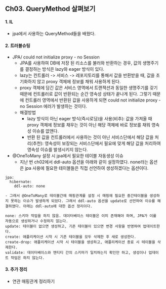 ## Ch03. QueryMethod 살펴보기
#### 1. IL
- jpa에서 사용하는 QueryMethod들을 배웠다.
    
#### 2. 트러블슈팅
- JPA/ could not initialize proxy - no Session
  - JPA를 사용하여 DB에 저장 된 리소스를 불러와 반환하는 경우, 값의 생명주기를 결정하는 방식은 lazy와 eager 방식이 있다.
  - lazy는 컨트롤러 -> 서비스 -> 레포지토리를 통해서 값을 반환받을 때, 값을 초기화하지 않고 proxy 객체에 정보를 채워 사용하게 된다.
  - proxy 객체에 담긴 값은 서비스 영역에서 트랜잭션과 동일한 생명주기를 갖기 때문에 컨트롤러로 값이 반환되는 순간 영속성 상태가 끝나게 된다. 그렇기 때문에 컨트롤러 영역에서 반환된 값을 사용하게 되면 could not initialize proxy - no Session 에러가 발생하는 것이다.
  - 해결방법
    - lazy 방식이 아닌 eager 방식(즉시로딩)을 사용(비추): 값을 가져올 때 proxy 객체에 정보를 채우는 것이 아닌 해당 객체에 바로 정보를 채워 영속성 이슈를 없앤다.
    - 반환 된 값을 컨트롤러에서 사용하는 것이 아닌 서비스단에서 해당 값을 처리(추천): 영속성이 보장되는 서비스단에서 필요에 맞게 해당 값을 처리하여 영속성 이슈를 발생시키지 않는다.
- @OneToMany 설정 시 jpa에서 필요한 테이블 자동생성 이슈
  - 지난 번 ch02에서 ddl-auto 옵션을 아래와 같이 설정하였다. none라는 옵션은 jpa 사용에 필요한 테이블들은 직접 선언하여 생성하겠다는 옵션이다.
```
jpa:
  hibernate:
    ddl-auto: none
```
    - 그래서 @OneToMany로 테이블간에 매핑관계를 설정 시 매핑에 필요한 중간테이블을 생성하지 못하는 이슈가 발생하게 되었다. 그래서 ddl-auto 옵션을 update로 선언하여 이슈를 해결하였다. 아래는 ddl-auto에 대한 옵션 정리이다.
```
none: 스키마 작업을 하지 않음. 데이터베이스 테이블은 이미 존재해야 하며, JPA가 이를 자동으로 생성하거나 수정하지 않는다.
update: 테이블이 없으면 생성하고, 기존 테이블이 있으면 변경 사항을 반영하여 업데이트한다.
create: 애플리케이션 시작 시 기존 테이블을 모두 삭제한 후 새로 생성한다.
create-drop: 애플리케이션 시작 시 테이블을 생성하고, 애플리케이션 종료 시 테이블을 삭제한다.
validate: 데이터베이스와 엔티티 간의 스키마가 일치하는지 확인만 하고, 생성이나 업데이트 작업은 하지 않는다.
```
#### 3. 추가 정리 
- 연관 매핑관계 정리하기
